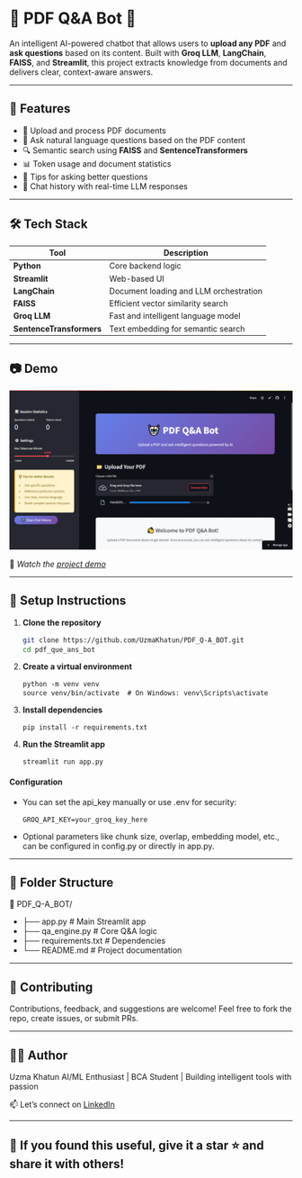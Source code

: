 # 📄 PDF Q&A Bot 🤖

An intelligent AI-powered chatbot that allows users to **upload any PDF** and **ask questions** based on its content. Built with **Groq LLM**, **LangChain**, **FAISS**, and **Streamlit**, this project extracts knowledge from documents and delivers clear, context-aware answers.

---

## 🚀 Features

- 📁 Upload and process PDF documents
- 🧠 Ask natural language questions based on the PDF content
- 🔍 Semantic search using **FAISS** and **SentenceTransformers**
- 📊 Token usage and document statistics
- 📝 Tips for asking better questions
- 💬 Chat history with real-time LLM responses

---

## 🛠️ Tech Stack

| Tool           | Description                            |
|----------------|----------------------------------------|
| **Python**     | Core backend logic                     |
| **Streamlit**  | Web-based UI                           |
| **LangChain**  | Document loading and LLM orchestration |
| **FAISS**      | Efficient vector similarity search     |
| **Groq LLM**   | Fast and intelligent language model    |
| **SentenceTransformers** | Text embedding for semantic search |

---

## 📷 Demo

![Screenshot](Screenshot.png)

🔗 *Watch the [project demo](https://pdf-que-ans-bot-webapp.streamlit.app/)*

---

## 🔑 Setup Instructions

1. **Clone the repository**
   ```bash
   git clone https://github.com/UzmaKhatun/PDF_Q-A_BOT.git
   cd pdf_que_ans_bot
   
2. **Create a virtual environment**
   ```
   python -m venv venv
   source venv/bin/activate  # On Windows: venv\Scripts\activate

3. **Install dependencies**
   ```
   pip install -r requirements.txt

4. **Run the Streamlit app**
   ```
   streamlit run app.py

#### Configuration
- You can set the api_key manually or use .env for security:
  ````
  GROQ_API_KEY=your_groq_key_here
- Optional parameters like chunk size, overlap, embedding model, etc., can be configured in config.py or directly in app.py.

---- 

## 📂 Folder Structure
📁 PDF_Q-A_BOT/
- ├── app.py               # Main Streamlit app
- ├── qa_engine.py         # Core Q&A logic
- ├── requirements.txt     # Dependencies
- └── README.md            # Project documentation

----

## 🤝 Contributing
Contributions, feedback, and suggestions are welcome! Feel free to fork the repo, create issues, or submit PRs.

----

## 🙋‍♀️ Author
Uzma Khatun
AI/ML Enthusiast | BCA Student | Building intelligent tools with passion

📫 Let’s connect on [LinkedIn](https://www.linkedin.com/in/uzma-khatun-88b990334/)

---

## 🌟 If you found this useful, give it a star ⭐ and share it with others!
